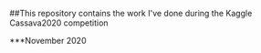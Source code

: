 ##This repository contains the work I've done during the Kaggle Cassava2020 competition

***November 2020
